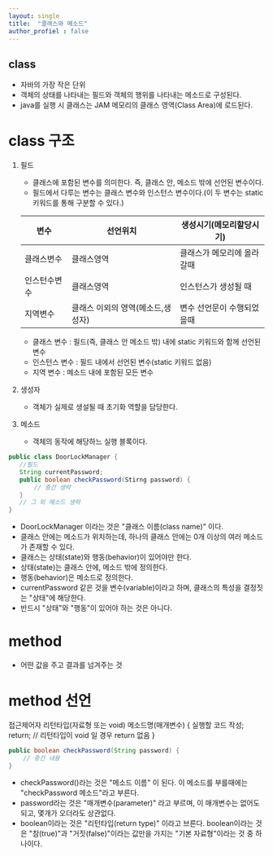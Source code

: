```yaml
---
layout: single
title:  "클래스와 메소드"
author_profiel : false
---
```



## class
 - 자바의 가장 작은 단위
 - 객체의 상태를 나타내는 필드와 객체의 행위를 나타내는 메소드로 구성된다.
 - java를 실행 시 클래스는 JAM 메모리의 클래스 영역(Class Area)에 로드된다.
 
 # class 구조
1. 필드
    - 클래스에 포함된 변수를 의미한다. 즉, 클래스 안, 메소드 밖에 선언된 변수이다.
    - 필드에서 다루는 변수는 클래스 변수와 인스턴스 변수이다.(이 두 변수는 static 키워드를 통해 구분할 수 있다.)

    |변수|선언위치|생성시기(메모리할당시기)|
    |-------|------|--------|
    |클래스변수|클래스영역|클래스가 메모리에 올라갈때|
    |인스턴수변수|클래스영역|인스턴스가 생성될 때|
    |지역변수|클래스 이외의 영역(메소드,생성자)|변수 선언문이 수행되었을때|


    * 클래스 변수 : 필드(즉, 클래스 안 메소드 밖) 내에 static 키워드와 함께 선언된 변수
    * 인스턴스 변수 : 필드 내에서 선언된 변수(static 키워드 없음)
    * 지역 변수 : 메소드 내에 포함된 모든 변수
2. 생성자
    - 객체가 실제로 생설될 때 초기화 역할을 담당한다.
3. 메소드
    - 객체의 동작에 해당하느 실행 블록이다.

 ```java
 public class DoorLockManager {
    //필드
    String currentPassword;
    public boolean checkPassword(Stirng password) {
        // 중간 생략
    }
    // 그 외 메소드 생략
 }

 ```
- DoorLockManager 이라는 것은 "클래스 이름(class name)" 이다. 
- 클래스 안에는 메소드가 위치하는데, 하나의 클래스 안에는 0개 이상의 여러 메소드가 존재할 수 있다.
- 클래스는 상태(state)와 행동(behavior)이 있어야만 한다.
- 상태(state)는 클래스 안에, 메소드 밖에 정의한다.
- 행동(behavior)은 메소드로 정의한다.
- currentPassword 같은 것을 변수(variable)이라고 하며, 클래스의 특성을 결정짓는 "상태"에 해당한다.
- 반드시 "상태"와 "행동"이 있어야 하는 것은 아니다.


# method
- 어떤 값을 주고 결과를 넘겨주는 것

# method 선언

접근제어자 리턴타입(자료형 또는 void) 메소드명(매개변수) {
    실행할 코드 작성;
    return; // 리턴타입이 void 일 경우 return 없음
}

```java
public boolean checkPassword(String password) {
    // 중간 내용 
}
```

- checkPassword()라는 것은 "메소드 이름" 이 된다. 이 메소드를 부를때에는 "checkPassword 메소드"라고 부른다.
- password라는 것은 "매개변수(parameter)" 라고 부르며, 이 매개변수는 없어도 되고, 몇개가 오더라도 상관없다. 
- boolean이라는 것은 "리턴타입(return type)" 이라고 브른다. boolean이라는 것은 "참(true)"과 "거짓(false)"이라는 값만을 가지는 "기본 자료형"이라는 것 중 하나이다. 
 

